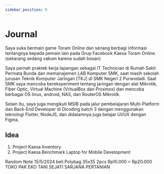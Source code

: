 ```yaml
---
sidebar_position: 0
---
```


# Journal

Saya suka bermain game Toram Online dan senang berbagi informasi tentangnya kepada pemain lain pada Grup Facebook Kaesa Toram Online. (sekarang sedang vakum karena sudah bosan)

Saya pernah praktek kerja lapangan sebagai IT Technician di Rumah Sakit Permata Bunda dan memanajemen LAB Komputer SMK, saat masih sekolah jurusan Teknik Komputer Jaringan [TKJ] di SMK Negeri 2 Purwodadi. Saat SMK saya mencoba bereksperiment tentang jaringan dengan alat Mikrotik, Fiber Optic, Virtual Machine (VritualBox dan Proxmox) dan mencoba berbagai OS linux, android, NAS, dan RouterOS Mikrotik.

Selain itu, saya juga mengikuti MSIB pada jalur pembelajaran Multi-Platform dan Back-End Developer di Dicoding batch 3 dengan menggunakan teknologi Flutter, NodeJS, dan didalamnya juga belajar UI/UX dengan Figma.

## Idea

1. Project Kaesa Inventory
2. Project Kaesa Benchmark Laptop for Mobile Development

Random Note
15/5/2024 beli Polybag 35x35 2pcs Rp10.000 = Rp20.000 TOKO PAK EKO TANI SEJATI SARJANA PERTANIAN
